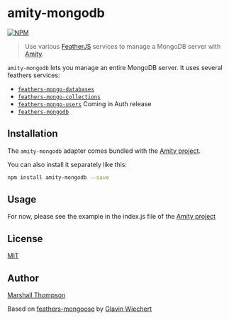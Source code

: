 amity-mongodb
=========================

[![NPM](https://nodei.co/npm/amity-mongodb.png?downloads=true&stars=true)](https://nodei.co/npm/amity-mongodb/)


> Use various [FeatherJS](https://github.com/feathersjs) services to manage a MongoDB server with [Amity](https://www.npmjs.com/package/amity).
 
`amity-mongodb` lets you manage an entire MongoDB server.  It uses several feathers services:

* [`feathers-mongo-databases`](https://github.com/marshallswain/feathers-mongo-databases)
* [`feathers-mongo-collections`](https://github.com/marshallswain/feathers-mongo-collections)
* [`feathers-mongo-users`]() Coming in Auth release
* [`feathers-mongodb`](https://github.com/feathersjs/feathers-mongodb)


## Installation
The `amity-mongodb` adapter comes bundled with the [Amity project](https://github.com/marshallswain/Amity).  

You can also install it separately like this:

```bash
npm install amity-mongodb --save
```

## Usage
For now, please see the example in the index.js file of the [Amity project](https://github.com/marshallswain/Amity)

## License

[MIT](LICENSE)

## Author

[Marshall Thompson](https://github.com/marshallswain)

Based on [feathers-mongoose](https://github.com/feathersjs/feathers-mongoose) by [Glavin Wiechert](https://github.com/Glavin001)
